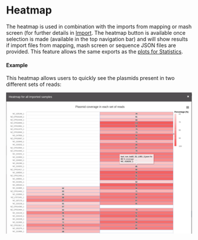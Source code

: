 # Heatmap

The heatmap is used in combination with the imports from mapping or
mash screen (for further details in [Import](Import.md). The heatmap 
button is available once selection is made (available in the top 
navigation bar) and will show results if import files from mapping, 
mash screen or sequence JSON files are provided.
This feature allows the same exports as the
[plots for Statistics](Statistics.md#plot-additional-buttons).

#### Example
This heatmap allows users to quickly see the plasmids present in two
different sets of reads:

![](gitbook/images/heatmap.png)

